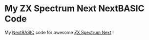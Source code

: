 My ZX Spectrum Next NextBASIC Code
==================================

My [NextBASIC](https://wiki.specnext.dev/NextBASIC) code for awesome [ZX Spectrum Next](https://en.wikipedia.org/wiki/ZX_Spectrum_Next) !
